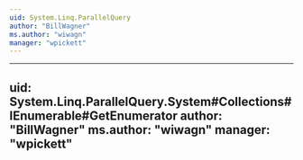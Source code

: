 ```yaml
---
uid: System.Linq.ParallelQuery
author: "BillWagner"
ms.author: "wiwagn"
manager: "wpickett"
---
```


---
uid: System.Linq.ParallelQuery.System#Collections#IEnumerable#GetEnumerator
author: "BillWagner"
ms.author: "wiwagn"
manager: "wpickett"
---
